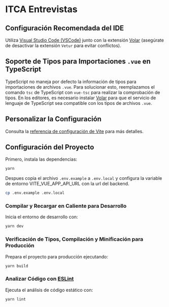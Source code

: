 
# ITCA Entrevistas

## Configuración Recomendada del IDE

Utiliza [Visual Studio Code (VSCode)](https://code.visualstudio.com/) junto con la extensión [Volar](https://marketplace.visualstudio.com/items?itemName=Vue.volar) (asegúrate de desactivar la extensión `Vetur` para evitar conflictos).

## Soporte de Tipos para Importaciones `.vue` en TypeScript

TypeScript no maneja por defecto la información de tipos para importaciones de archivos `.vue`. Para solucionar esto, reemplazamos el comando `tsc` de TypeScript con `vue-tsc` para realizar la comprobación de tipos. En los editores, es necesario instalar [Volar](https://marketplace.visualstudio.com/items?itemName=Vue.volar) para que el servicio de lenguaje de TypeScript sea compatible con los tipos de archivos `.vue`.

## Personalizar la Configuración

Consulta la [referencia de configuración de Vite](https://vitejs.dev/config/) para más detalles.

## Configuración del Proyecto

Primero, instala las dependencias:

```bash
yarn
```

Despues copia el archivo `.env.example` a `.env.local` y configura la variable de entorno VITE_VUE_APP_API_URL con la url del backend.

```bash
cp .env.example .env.local
```

### Compilar y Recargar en Caliente para Desarrollo

Inicia el entorno de desarrollo con:

```bash
yarn dev
```

### Verificación de Tipos, Compilación y Minificación para Producción

Prepara el proyecto para producción ejecutando:

```bash
yarn build
```

### Analizar Código con [ESLint](https://eslint.org/)

Ejecuta el análisis de código estático con:

```bash
yarn lint
```
